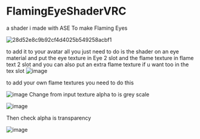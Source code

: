 # FlamingEyeShaderVRC
a shader i made with ASE To make Flaming Eyes


![28d52e8c9b92cf4d4025b549258acbf1](https://github.com/SirCondom/FlamingEyeShaderVRC/assets/81419980/11fdaea4-efcc-49ad-bfa8-8ae5e296fe02)


 to add it to your avatar all  you  just need to do is the shader on an eye material and  put the eye texture in Eye  2 slot and the flame texture in flame text 2 slot
and you can also put  an extra flame texture if u want too in the tex slot ![image](https://github.com/SirCondom/FlamingEyeShaderVRC/assets/81419980/b53b953a-ca59-4583-b8c2-db86dae1b77a)



to add your own flame textures you need to do this 

![image](https://github.com/SirCondom/FlamingEyeShaderVRC/assets/81419980/6f533e34-3dd7-46f1-aa4b-e44637e0def7) 
Change from input texture alpha to is grey scale 


![image](https://github.com/SirCondom/FlamingEyeShaderVRC/assets/81419980/2c01258e-fc0d-4101-acf0-358fce5685b2)

Then check  alpha is  transparency 

![image](https://github.com/SirCondom/FlamingEyeShaderVRC/assets/81419980/b0f1a534-1092-429e-99fe-a1620f89b159)

